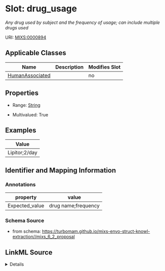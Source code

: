 # Slot: drug_usage


_Any drug used by subject and the frequency of usage; can include multiple drugs used_



URI: [MIXS:0000894](https://w3id.org/mixs/0000894)



<!-- no inheritance hierarchy -->




## Applicable Classes

| Name | Description | Modifies Slot |
| --- | --- | --- |
[HumanAssociated](HumanAssociated.md) |  |  no  |







## Properties

* Range: [String](String.md)

* Multivalued: True






## Examples

| Value |
| --- |
| Lipitor;2/day |

## Identifier and Mapping Information





### Annotations

| property | value |
| --- | --- |
| Expected_value | drug name;frequency |



### Schema Source


* from schema: https://turbomam.github.io/mixs-envo-struct-knowl-extraction//mixs_6_2_proposal




## LinkML Source

<details>
```yaml
name: drug_usage
annotations:
  Expected_value:
    tag: Expected_value
    value: drug name;frequency
description: Any drug used by subject and the frequency of usage; can include multiple
  drugs used
title: drug usage
notes:
- drug
- use
examples:
- value: Lipitor;2/day
from_schema: https://turbomam.github.io/mixs-envo-struct-knowl-extraction//mixs_6_2_proposal
rank: 1000
string_serialization: '{text};{integer}/[year|month|week|day|hour]'
slot_uri: MIXS:0000894
multivalued: true
alias: drug_usage
domain_of:
- HumanAssociated
range: string
required: false
recommended: false

```
</details>